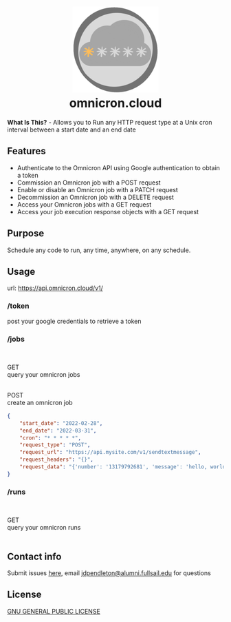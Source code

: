 <h1 align="center">
<img src="assets/icon.png" alt="Icon" width="200" height="200" </img>
<br>omnicron.cloud<br>
</h1>

**What Is This?** - Allows you to Run any HTTP request type at a Unix cron interval between a start date and an end date

## Features
- Authenticate to the Omnicron API using Google authentication to obtain a token
- Commission an Omnicron job with a POST request
- Enable or disable an Omnicron job with a PATCH request
- Decommission an Omnicron job with a DELETE request
- Access your Omnicron jobs with a GET request
- Access your job execution response objects with a GET request

## Purpose
Schedule any code to run, any time, anywhere, on any schedule.

## Usage
url: https://api.omnicron.cloud/v1/

### /token
post your google credentials to retrieve a token

### /jobs
</br>

GET  
query your omnicron jobs  
</br>

POST  
create an omnicron job
```json
{
    "start_date": "2022-02-28",
    "end_date": "2022-03-31",
    "cron": "* * * * *",
    "request_type": "POST",
    "request_url": "https://api.mysite.com/v1/sendtextmessage",
    "request_headers": "{}",
    "request_data": "{'number': '13179792681', 'message': 'hello, world!'}",
}
```

### /runs
</br>

GET  
query your omnicron runs  
</br>

## Contact info 
Submit issues [here](https://github.com/jdpendleton/omnicron.cloud/issues), email jdpendleton@alumni.fullsail.edu for questions

## License
[GNU GENERAL PUBLIC LICENSE](LICENSE)